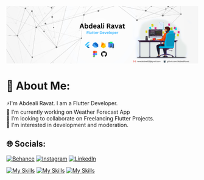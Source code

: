 ![Header](https://github.com/AbdealiRavat/AbdealiRavat/blob/main/linkedin-banner.png)

# 💫 About Me:
⚡I'm Abdeali Ravat. I am a Flutter Developer.<br> 🔭 I’m currently working on Weather Forecast App<br>👯 I’m looking to collaborate on Freelancing Flutter Projects.<br>🌱 I'm interested in development and moderation.


## 🌐 Socials:
[![Behance](https://img.shields.io/badge/Behance-1769ff?logo=behance&logoColor=white)](https://behance.net/abdealirawat) [![Instagram](https://img.shields.io/badge/Instagram-%23E4405F.svg?logo=Instagram&logoColor=white)](https://instagram.com/abd_ravat) [![LinkedIn](https://img.shields.io/badge/LinkedIn-%230077B5.svg?logo=linkedin&logoColor=white)](https://linkedin.com/in/abdeali-ravat) 



[![My Skills](https://skillicons.dev/icons?i=flutter,dart,androidstudio,vscode,firebase&theme=dark)](https://skillicons.dev)    [![My Skills](https://skillicons.dev/icons?i=html,css,git,github&theme=dark)](https://skillicons.dev)    [![My Skills](https://skillicons.dev/icons?i=figma,ps,ai&theme=dark)](https://skillicons.dev)
